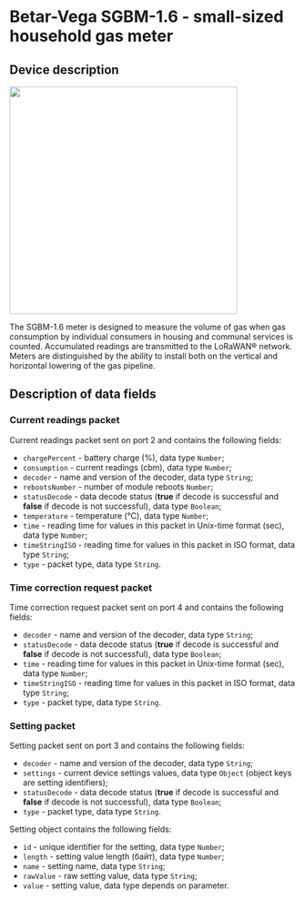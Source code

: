 # Betar-Vega SGBM-1.6 - small-sized household gas meter


## Device description
<img src="https://iotvega.com/content/ru/sve/sgbm/ava.jpg" width="400" />

The SGBM-1.6 meter is designed to measure the volume of gas when gas consumption by individual consumers in housing and communal services is counted. Accumulated readings are transmitted to the LoRaWAN® network. Meters are distinguished by the ability to install both on the vertical and horizontal lowering of the gas pipeline.


## Description of data fields

### Current readings packet

Current readings packet sent on port 2 and contains the following fields:
- `chargePercent` - battery charge (%), data type `Number`;
- `consumption` - current readings (cbm), data type `Number`;
- `decoder` - name and version of the decoder, data type `String`;
- `rebootsNumber` - number of module reboots `Number`;
- `statusDecode` - data decode status (**true** if decode is successful and **false** if decode is not successful), data type `Boolean`;
- `temperature` - temperature (°С), data type `Number`;
- `time` - reading time for values in this packet in Unix-time format (sec), data type `Number`;
- `timeStringISO` - reading time for values in this packet in ISO format, data type `String`;
- `type` - packet type, data type `String`.


### Time correction request packet

Time correction request packet sent on port 4 and contains the following fields:
- `decoder` - name and version of the decoder, data type `String`;
- `statusDecode` - data decode status (**true** if decode is successful and **false** if decode is not successful), data type `Boolean`;
- `time` - reading time for values in this packet in Unix-time format (sec), data type `Number`;
- `timeStringISO` - reading time for values in this packet in ISO format, data type `String`;
- `type` - packet type, data type `String`.


### Setting packet

Setting packet sent on port 3 and contains the following fields:
- `decoder` - name and version of the decoder, data type `String`;
- `settings` - current device settings values, data type `Object` (object keys are setting identifiers);
- `statusDecode` - data decode status (**true** if decode is successful and **false** if decode is not successful), data type `Boolean`;
- `type` - packet type, data type `String`.

Setting object contains the following fields:
- `id` - unique identifier for the setting, data type `Number`;
- `length` - setting value length (байт), data type `Number`;
- `name` - setting name, data type `String`;
- `rawValue` - raw setting value, data type `String`;
- `value` - setting value, data type depends on parameter.